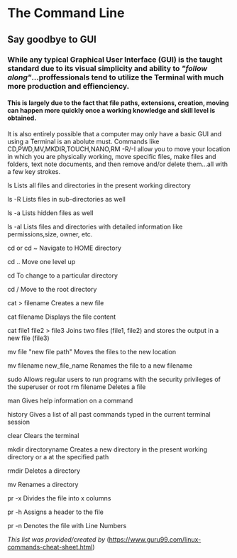# The Command Line

## Say goodbye to GUI

### While any typical Graphical User Interface (GUI) is the taught standard due to its visual simplicity and ability to *"follow along"*...proffessionals tend to utilize the Terminal with much more production and effienciency.

#### This is largely due to the fact that file paths, extensions, creation, moving can happen more quickly once a working knowledge and skill level is obtained.

It is also entirely possible that a computer may only have a basic GUI and using a Terminal is an abolute must. Commands like CD,PWD,MV,MKDIR,TOUCH,NANO,RM -R/-I allow you to move your location in which you are physically working, move specific files, make files and folders, text note documents, and then remove and/or delete them...all with a few key strokes.

ls	          Lists all files and directories in the present working directory

ls -R	        Lists files in sub-directories as well

ls -a	        Lists hidden files as well

ls -al	      Lists files and directories with detailed information like permissions,size, owner, etc.

cd or cd ~	  Navigate to HOME directory

cd ..	        Move one level up

cd	          To change to a particular directory

cd /	        Move to the root directory

cat >         filename	Creates a new file

cat filename	Displays the file content

cat file1 file2 > file3	    Joins two files (file1, file2) and stores the output in a new file (file3)

mv file "new file path"	    Moves the files to the new location

mv filename new_file_name	  Renames the file to a new filename

sudo	                      Allows regular users to run programs with the security privileges of the superuser or root
rm filename	Deletes a file

man	          Gives help information on a command

history	      Gives a list of all past commands typed in the current terminal session

clear	        Clears the terminal

mkdir         directoryname	Creates a new directory in the present working directory or a at the specified path

rmdir	        Deletes a directory

mv	          Renames a directory

pr -x	        Divides the file into x columns

pr -h	        Assigns a header to the file

pr -n	        Denotes the file with Line Numbers

*This list was provided/created by* (https://www.guru99.com/linux-commands-cheat-sheet.html)



